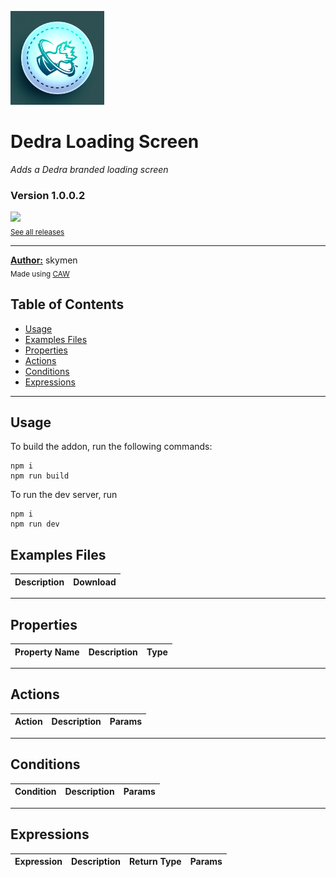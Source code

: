 <img src="./examples/cover.png" width="150" /><br>
# Dedra Loading Screen
<i>Adds a Dedra branded loading screen</i> <br>
### Version 1.0.0.2

[<img src="https://placehold.co/200x50/4493f8/FFF?text=Download&font=montserrat" width="200"/>](https://github.com/skymen/dedra_loading_screen/releases/download/dedra_loading_screen-1.0.0.2.c3addon/dedra_loading_screen-1.0.0.2.c3addon)
<br>
<sub> [See all releases](https://github.com/skymen/dedra_loading_screen/releases) </sub> <br>

---
<b><u>Author:</u></b> skymen <br>
<sub>Made using [CAW](https://marketplace.visualstudio.com/items?itemName=skymen.caw) </sub><br>

## Table of Contents
- [Usage](#usage)
- [Examples Files](#examples-files)
- [Properties](#properties)
- [Actions](#actions)
- [Conditions](#conditions)
- [Expressions](#expressions)
---
## Usage
To build the addon, run the following commands:

```
npm i
npm run build
```

To run the dev server, run

```
npm i
npm run dev
```

## Examples Files
| Description | Download |
| --- | --- |

---
## Properties
| Property Name | Description | Type |
| --- | --- | --- |


---
## Actions
| Action | Description | Params
| --- | --- | --- |


---
## Conditions
| Condition | Description | Params
| --- | --- | --- |


---
## Expressions
| Expression | Description | Return Type | Params
| --- | --- | --- | --- |
